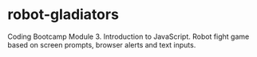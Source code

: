 # robot-gladiators
Coding Bootcamp Module 3. Introduction to JavaScript. Robot fight game based on screen prompts, browser alerts and text inputs.
